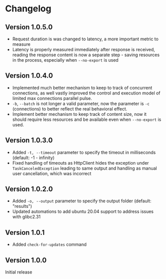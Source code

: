 # Changelog

## Version 1.0.5.0

- Request duration is was changed to latency, a more important metric to measure
- Latency is properly measured immediately after response is received, reading the response content is now a separate step - saving resources in the process, especially when `--no-export` is used

## Version 1.0.4.0

- Implemented much better mechanism to keep to track of concurrent connections, as well vastly improved the control and execution model of limited max connections parallel pulse.
- `-b`, `--batch` is not longer a valid parameter, now the parameter is `-c` (connections) to better reflect the real behavioral effect.
- Implement better mechanism to keep track of content size, now it should require less resources and be available even when `--no-export` is used.

## Version 1.0.3.0

- Added `-t, --timeout` parameter to specify the timeout in milliseconds (default: -1 - infinity)
- Fixed handling of timeouts as HttpClient hides the exception under `TaskCanceledException` leading to same output and handling as manual user cancellation, which was incorrect

## Version 1.0.2.0

- Added `-o, --output` parameter to specify the output folder (default: "results")
- Updated automations to add ubuntu 20.04 support to address issues with glibc2.31

## Version 1.0.1

- Added `check-for-updates` command

## Version 1.0.0

Initial release
